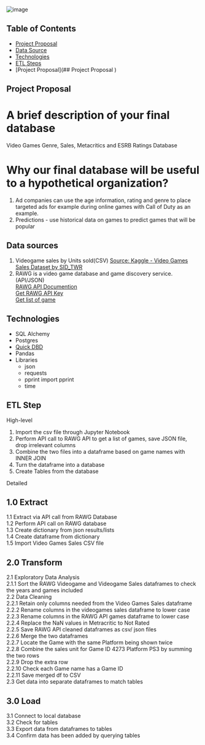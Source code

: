 ![image](https://user-images.githubusercontent.com/78628287/123713598-c20cec00-d842-11eb-8bc9-f5f12641ce5b.png)

## Table of Contents ##
* [Project Proposal](https://github.com/dalismoapi_call_of_duty_etl#Project-Proposal)
* [Data Source](https://github.com/dalismoapi_call_of_duty_etl#Data-Source)
* [Technologies](https://github.com/dalismoapi_call_of_duty_etl#Technologies)
* [ETL Steps](https://github.com/dalismoapi_call_of_duty_etl#ETP-Steps)
* [Project Proposal](## Project Proposal )

## Project Proposal 
# A brief description of your final database
Video Games Genre, Sales, Metacritics and ESRB Ratings Database

# Why our final database will be useful to a hypothetical organization?
1) Ad companies can use the age information, rating and genre to place targeted ads for example during online games with Call of Duty as an example.<br>
2) Predictions - use historical data on games to predict games that will be popular

## Data sources
1) Videogame sales by Units sold(CSV) [Source: Kaggle - Video Games Sales Dataset by SID_TWR](https://www.kaggle.com/sidtwr/videogames-sales-dataset?select=Video_Games_Sales_as_at_22_Dec_2016.csv)  <br>
2) RAWG is a video game database and game discovery service. (API/JSON) <br>
 [RAWG API Documention](https://api.rawg.io/docs/)<br>
 [Get RAWG API Key](https://rawg.io/apidocs)<br>
 [Get list of game](https://api.rawg.io/docs/#tag/games)
 
## Technologies
* SQL Alchemy
* Postgres
* [Quick DBD](https://app.quickdatabasediagrams.com/#/)
* Pandas
* Libraries
  - json
  - requests 
  - pprint import pprint
  - time

## ETL Step 
High-level
1) Import the csv file through Jupyter Notebook
2) Perform API call to RAWG API to get a list of games, save JSON file, drop irrelevant columns
3) Combine the two files into a dataframe based on game names with INNER JOIN
4) Turn the dataframe into a database
5) Create Tables from the database

Detailed
## 1.0 Extract <br>
 1.1 Extract via API call from RAWG Database <br>
 1.2 Perform API call on RAWG database <br>
 1.3 Create dictionary from json results/lists <br>
 1.4 Create dataframe from dictionary <br>
 1.5 Import Video Games Sales CSV file <br>
## 2.0 Transform <br>
 2.1 Exploratory Data Analysis <br>
  2.1.1 Sort the RAWG Videogame and Videogame Sales dataframes to check the years and games included <br>
  2.2 Data Cleaning<br>
   2.2.1 Retain only columns needed from the Video Games Sales dataframe<br>
   2.2.2 Rename columns in the videogames sales dataframe to lower case<br>
   2.2.3 Rename columns in the RAWG API games dataframe to lower case<br>
   2.2.4 Replace the NaN values in Metracritic to Not Rated<br>
   2.2.5 Save RAWG API cleaned dataframes as csv/ json files<br>
   2.2.6 Merge the two dataframes<br>
   2.2.7 Locate the Game with the same Platform being shown twice<br>
   2.2.8 Combine the sales unit for Game ID 4273 Platform PS3 by summing the two rows<br>
   2.2.9 Drop the extra row<br>
   2.2.10 Check each Game name has a Game ID<br>
   2.2.11 Save merged df to CSV<br>
  2.3 Get data into separate dataframes to match tables<br>
## 3.0 Load<br>
  3.1 Connect to local database <br>
  3.2 Check for tables<br>
  3.3 Export data from dataframes to tables<br>
  3.4 Confirm data has been added by querying tables<br>

